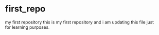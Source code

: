 # first_repo
my first repository
this is my first repository and i am updating this file just for learning purposes.
